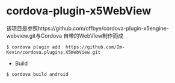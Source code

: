 
# cordova-plugin-x5WebView

该项目是参照https://github.com/offbye/cordova-plugin-x5engine-webview.git与Cordova 自带的WebView制作而成

```
$ cordova plugin add  https://github.com/Im-Kevin/cordova.plugins.X5WebView.git
```

* Build
```
$ cordova build android
```


